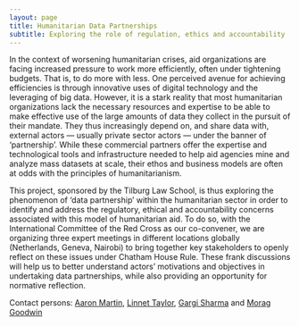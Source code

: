 ```yaml
---
layout: page
title: Humanitarian Data Partnerships
subtitle: Exploring the role of regulation, ethics and accountability
---
```

In the context of worsening humanitarian crises, aid organizations are facing increased pressure to work more efficiently, often under tightening budgets. That is, to do more with less. One perceived avenue for achieving efficiencies is through innovative uses of digital technology and the leveraging of big data. However, it is a stark reality that most humanitarian organizations lack the necessary resources and expertise to be able to make effective use of the large amounts of data they collect in the pursuit of their mandate. They thus increasingly depend on, and share data with, external actors — usually private sector actors — under the banner of ‘partnership’. While these commercial partners offer the expertise and technological tools and infrastructure needed to help aid agencies mine and analyze mass datasets at scale, their ethos and business models are often at odds with the principles of humanitarianism.

This project, sponsored by the Tilburg Law School, is thus exploring the phenomenon of ‘data partnership’ within the humanitarian sector in order to identify and address the regulatory, ethical and accountability concerns associated with this model of humanitarian aid. To do so, with the International Committee of the Red Cross as our co-convener, we are organizing three expert meetings in different locations globally (Netherlands, Geneva, Nairobi) to bring together key stakeholders to openly reflect on these issues under Chatham House Rule. These frank discussions will help us to better understand actors’ motivations and objectives in undertaking data partnerships, while also providing an opportunity for normative reflection.

Contact persons: [Aaron Martin](https://twitter.com/empo11on), [Linnet Taylor](https://twitter.com/linnetelwin), [Gargi Sharma](https://twitter.com/XGargi) and [Morag Goodwin](https://www.tilburguniversity.edu/staff/m-e-a-goodwin)
